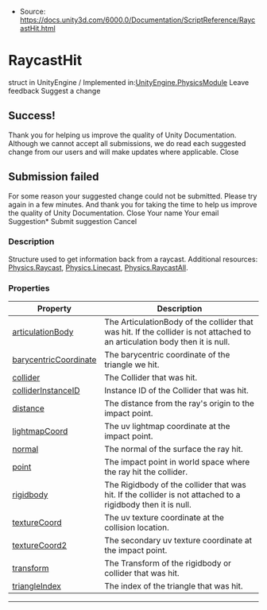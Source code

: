 * Source: https://docs.unity3d.com/6000.0/Documentation/ScriptReference/RaycastHit.html

# RaycastHit
struct in UnityEngine
/
Implemented in:[UnityEngine.PhysicsModule](https://docs.unity3d.com/6000.0/Documentation/ScriptReference/UnityEngine.PhysicsModule.html)
Leave feedback
Suggest a change
## Success!
Thank you for helping us improve the quality of Unity Documentation. Although we cannot accept all submissions, we do read each suggested change from our users and will make updates where applicable.
Close
## Submission failed
For some reason your suggested change could not be submitted. Please <a>try again</a> in a few minutes. And thank you for taking the time to help us improve the quality of Unity Documentation.
Close
Your name Your email Suggestion* Submit suggestion
Cancel
### Description
Structure used to get information back from a raycast.
Additional resources: [Physics.Raycast](https://docs.unity3d.com/6000.0/Documentation/ScriptReference/Physics.Raycast.html), [Physics.Linecast](https://docs.unity3d.com/6000.0/Documentation/ScriptReference/Physics.Linecast.html), [Physics.RaycastAll](https://docs.unity3d.com/6000.0/Documentation/ScriptReference/Physics.RaycastAll.html).
### Properties
Property | Description  
---|---  
[articulationBody](https://docs.unity3d.com/6000.0/Documentation/ScriptReference/RaycastHit-articulationBody.html) | The ArticulationBody of the collider that was hit. If the collider is not attached to an articulation body then it is null.  
[barycentricCoordinate](https://docs.unity3d.com/6000.0/Documentation/ScriptReference/RaycastHit-barycentricCoordinate.html) | The barycentric coordinate of the triangle we hit.  
[collider](https://docs.unity3d.com/6000.0/Documentation/ScriptReference/RaycastHit-collider.html) | The Collider that was hit.  
[colliderInstanceID](https://docs.unity3d.com/6000.0/Documentation/ScriptReference/RaycastHit-colliderInstanceID.html) | Instance ID of the Collider that was hit.  
[distance](https://docs.unity3d.com/6000.0/Documentation/ScriptReference/RaycastHit-distance.html) | The distance from the ray's origin to the impact point.  
[lightmapCoord](https://docs.unity3d.com/6000.0/Documentation/ScriptReference/RaycastHit-lightmapCoord.html) | The uv lightmap coordinate at the impact point.  
[normal](https://docs.unity3d.com/6000.0/Documentation/ScriptReference/RaycastHit-normal.html) | The normal of the surface the ray hit.  
[point](https://docs.unity3d.com/6000.0/Documentation/ScriptReference/RaycastHit-point.html) | The impact point in world space where the ray hit the collider.  
[rigidbody](https://docs.unity3d.com/6000.0/Documentation/ScriptReference/RaycastHit-rigidbody.html) | The Rigidbody of the collider that was hit. If the collider is not attached to a rigidbody then it is null.  
[textureCoord](https://docs.unity3d.com/6000.0/Documentation/ScriptReference/RaycastHit-textureCoord.html) | The uv texture coordinate at the collision location.  
[textureCoord2](https://docs.unity3d.com/6000.0/Documentation/ScriptReference/RaycastHit-textureCoord2.html) | The secondary uv texture coordinate at the impact point.  
[transform](https://docs.unity3d.com/6000.0/Documentation/ScriptReference/RaycastHit-transform.html) | The Transform of the rigidbody or collider that was hit.  
[triangleIndex](https://docs.unity3d.com/6000.0/Documentation/ScriptReference/RaycastHit-triangleIndex.html) | The index of the triangle that was hit.  
* * *
